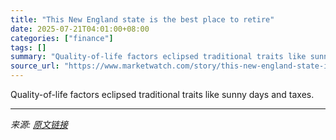 ```yaml
---
title: "This New England state is the best place to retire"
date: 2025-07-21T04:01:00+08:00
categories: ["finance"]
tags: []
summary: "Quality-of-life factors eclipsed traditional traits like sunny days and taxes."
source_url: "https://www.marketwatch.com/story/this-new-england-state-is-the-best-place-to-retire-87209f7f?mod=mw_rss_topstories"
---
```


Quality-of-life factors eclipsed traditional traits like sunny days and taxes.

---

*来源: [原文链接](https://www.marketwatch.com/story/this-new-england-state-is-the-best-place-to-retire-87209f7f?mod=mw_rss_topstories)*
